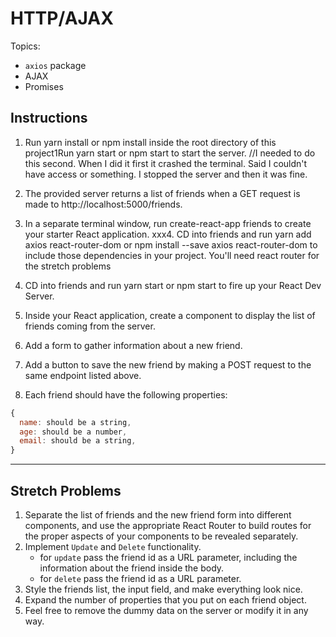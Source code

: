 # HTTP/AJAX

Topics:

* `axios` package
* AJAX
* Promises

## Instructions


1.  Run yarn install or npm install inside the root directory of this project1Run yarn start or npm start to start the server. //I needed to do this second. When I did it first it crashed the terminal. Said I couldn't have access or something. I stopped the server and then it was fine. 

2.  The provided server returns a list of friends when a GET request is made to http://localhost:5000/friends.
3.  In a separate terminal window, run create-react-app friends to create your starter React application.
xxx4.  CD into friends and run yarn add axios react-router-dom or npm install --save axios react-router-dom to include those dependencies in your project. You'll need react router for the stretch problems
5.  CD into friends and run yarn start or npm start to fire up your React Dev Server.
6.  Inside your React application, create a component to display the list of friends coming from the server.
7.  Add a form to gather information about a new friend.
8.  Add a button to save the new friend by making a POST request to the same endpoint listed above.
9.  Each friend should have the following properties:
```js
{
  name: should be a string,
  age: should be a number,
  email: should be a string,
}
```

---

## Stretch Problems

1.  Separate the list of friends and the new friend form into different components, and use the appropriate React Router to build routes for the proper aspects of your components to be revealed separately.
1.  Implement `Update` and `Delete` functionality.
    * for `update` pass the friend id as a URL parameter, including the information about the friend inside the body.
    * for `delete` pass the friend id as a URL parameter.
1.  Style the friends list, the input field, and make everything look nice.
1.  Expand the number of properties that you put on each friend object.
1.  Feel free to remove the dummy data on the server or modify it in any way.
